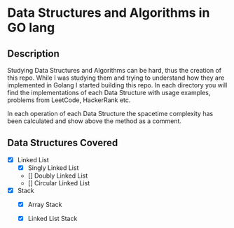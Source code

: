 # Data Structures and Algorithms in GO lang

## Description
Studying Data Structures and Algorithms can be hard, thus the creation of this 
repo. While I was studying them and trying to understand how they are implemented in Golang
I started building this repo. In each directory you will find the implementations 
of each Data Structure with usage examples, problems from LeetCode, HackerRank etc.

In each operation of each Data Structure the spacetime complexity has been calculated and show above
the method as a comment. 


## Data Structures Covered
- [x] Linked List
    - [x] Singly Linked List
    - [] Doubly Linked List
    - [] Circular Linked List
- [x] Stack
    - [x] Array Stack
    - [x] Linked List Stack


    